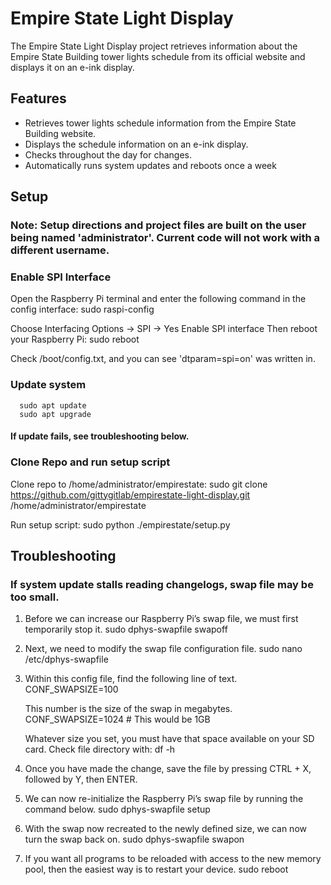 # Empire State Light Display

The Empire State Light Display project retrieves information about the Empire State Building tower lights schedule from its official website and displays it on an e-ink display.

## Features

- Retrieves tower lights schedule information from the Empire State Building website.
- Displays the schedule information on an e-ink display.
- Checks throughout the day for changes.
- Automatically runs system updates and reboots once a week

## Setup
### Note: Setup directions and project files are built on the user being named 'administrator'. Current code will not work with a different username.
### Enable SPI Interface
Open the Raspberry Pi terminal and enter the following command in the config interface:
	  sudo raspi-config
   
Choose Interfacing Options -> SPI -> Yes Enable SPI interface
Then reboot your Raspberry Pi:
	  sudo reboot
      
   
Check /boot/config.txt, and you can see 'dtparam=spi=on' was written in.

### Update system
      sudo apt update
	  sudo apt upgrade
#### If update fails, see troubleshooting below.

### Clone Repo and run setup script
Clone repo to /home/administrator/empirestate: 
	  sudo git clone https://github.com/gittygitlab/empirestate-light-display.git /home/administrator/empirestate
    
Run setup script: 
	  sudo python ./empirestate/setup.py
    


## Troubleshooting
### If system update stalls reading changelogs, swap file may be too small.
1. Before we can increase our Raspberry Pi’s swap file, we must first temporarily stop it.
	  sudo dphys-swapfile swapoff

2. Next, we need to modify the swap file configuration file.
	  sudo nano /etc/dphys-swapfile

3. Within this config file, find the following line of text.
	CONF_SWAPSIZE=100

	This number is the size of the swap in megabytes.
	CONF_SWAPSIZE=1024  # This would be 1GB

	Whatever size you set, you must have that space available on your SD card. Check file directory with:
   	df -h 

5. Once you have made the change, save the file by pressing CTRL + X, followed by Y, then ENTER.

6. We can now re-initialize the Raspberry Pi’s swap file by running the command below.
	  sudo dphys-swapfile setup

7. With the swap now recreated to the newly defined size, we can now turn the swap back on.
	  sudo dphys-swapfile swapon

8. If you want all programs to be reloaded with access to the new memory pool, then the easiest way is to restart your device.
	  sudo reboot

